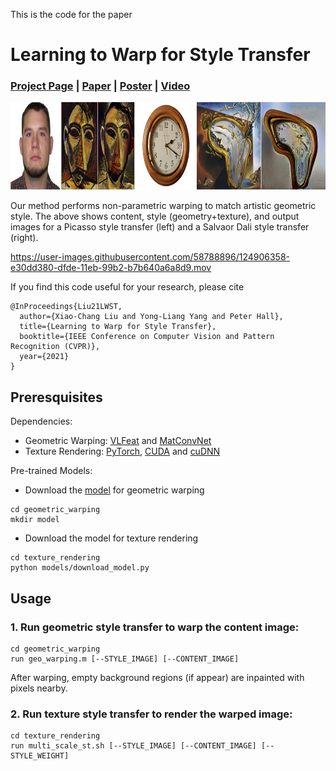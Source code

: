 This is the code for the paper

# Learning to Warp for Style Transfer

### [Project Page](https://github.com/xch-liu/learning-warp-st) | [Paper](https://openaccess.thecvf.com/content/CVPR2021/papers/Liu_Learning_To_Warp_for_Style_Transfer_CVPR_2021_paper.pdf) | [Poster](https://github.com/xch-liu/learning-warp-st) | [Video](https://github.com/xch-liu/learning-warp-st)

<p align='center'>
  <img src='images/teaser.jpg' height="140px">
</ p>
  
  Our method performs non-parametric warping to match artistic geometric style. The above shows content, style (geometry+texture), and output images for a Picasso style transfer (left) and a Salvaor Dali style transfer (right).


https://user-images.githubusercontent.com/58788896/124906358-e30dd380-dfde-11eb-99b2-b7b640a6a8d9.mov



If you find this code useful for your research, please cite
```
@InProceedings{Liu21LWST, 
  author={Xiao-Chang Liu and Yong-Liang Yang and Peter Hall},
  title={Learning to Warp for Style Transfer},
  booktitle={IEEE Conference on Computer Vision and Pattern Recognition (CVPR)},
  year={2021}
}
```

## Preresquisites

Dependencies:
* Geometric Warping: [VLFeat](http://www.vlfeat.org/) and [MatConvNet](http://www.vlfeat.org/matconvnet/)
* Texture Rendering: [PyTorch](http://pytorch.org/), [CUDA](https://developer.nvidia.com/cuda-downloads) and [cuDNN](https://developer.nvidia.com/cudnn)

Pre-trained Models:
* Download the [model](https://drive.google.com/uc?id=1PJJQ0KG2JYfJZDkU4ZOePndKJw63d7Yr&export=download) for geometric warping
 ```
 cd geometric_warping
 mkdir model
 ```
* Download the model for texture rendering
 ```
 cd texture_rendering
 python models/download_model.py
 ```

## Usage

### 1. Run geometric style transfer to warp the content image:
```
cd geometric_warping
run geo_warping.m [--STYLE_IMAGE] [--CONTENT_IMAGE]
```

After warping, empty background regions (if appear) are inpainted with pixels nearby.

### 2. Run texture style transfer to render the warped image:
```
cd texture_rendering
run multi_scale_st.sh [--STYLE_IMAGE] [--CONTENT_IMAGE] [--STYLE_WEIGHT]
```
